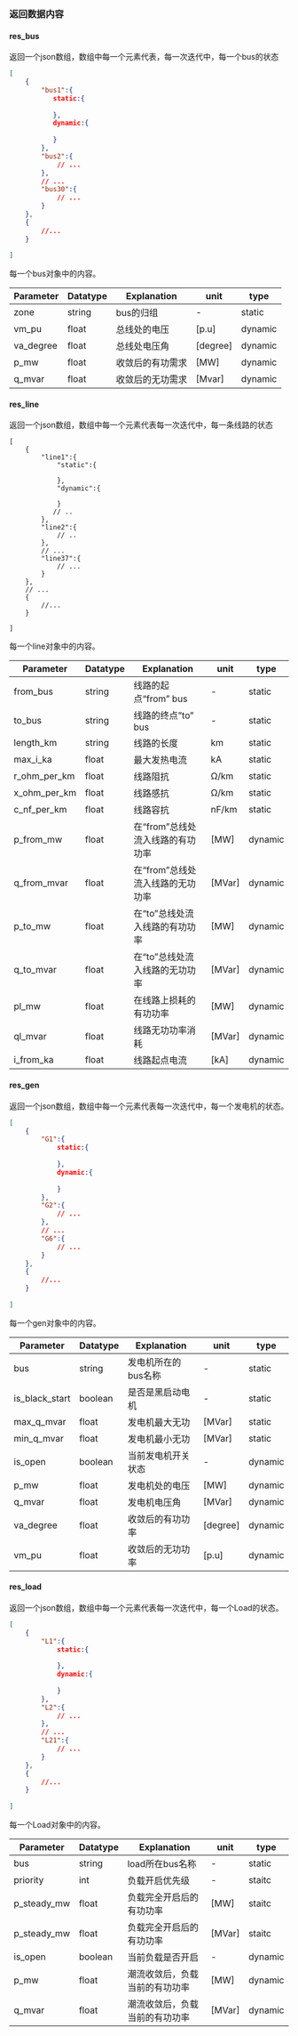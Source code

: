 ### 返回数据内容

#### res_bus

返回一个json数组，数组中每一个元素代表，每一次迭代中，每一个bus的状态

```json
[
    {
        "bus1":{             			
           static:{
               
           },
           dynamic:{
               
           }
        },
        "bus2":{
            // ...
        },
        // ...
        "bus30":{
        	// ...
    	}
	},
    {
        //...
    }
    
]
```

每一个bus对象中的内容。

| **Parameter** | **Datatype** | **Explanation**  | unit     | type    |
| ------------- | ------------ | ---------------- | -------- | ------- |
| zone | string |bus的归组 | - | static|
| vm_pu         | float        | 总线处的电压     | [p.u]    | dynamic |
| va_degree     | float        | 总线处电压角     | [degree] | dynamic |
| p_mw          | float        | 收敛后的有功需求 | [MW]     | dynamic |
| q_mvar        | float        | 收敛后的无功需求 | [Mvar]   | dynamic |

#### res_line

返回一个json数组，数组中每一个元素代表每一次迭代中，每一条线路的状态

```
[
    {
        "line1":{
        	"static":{
        	
        	},
        	"dynamic":{
        	
        	}
           // ..
        },
        "line2":{
            // ..
        },
        // ... 
        "line37":{
        	// ...
    	}
	},
	// ... 
    {
        //...
    }
    
]
```

每一个line对象中的内容。

| **Parameter**   | **Datatype** | **Explanation**                                        | unit | type |
| --------------- | ------------ | ------------------------------------------------------ | --------------- | --------------- |
|from_bus |string | 线路的起点“from” bus | - | static |
|to_bus|string|线路的终点”to” bus| - | static |
|length_km|string | 线路的长度 |km| static|
| max_i_ka| float| 最大发热电流 | kA| static|
|r_ohm_per_km|float| 线路阻抗|Ω/km|static| 
|x_ohm_per_km| float|线路感抗|Ω/km|static| 
|c_nf_per_km|float |线路容抗|nF/km|static|
| p_from_mw       | float        | 在“from”总线处流入线路的有功功率 | [MW] | dynamic |
| q_from_mvar     | float        | 在“from”总线处流入线路的无功功率 | [MVar] | dynamic |
| p_to_mw         | float        | 在“to”总线处流入线路的有功功率 | [MW] | dynamic |
| q_to_mvar       | float        | 在“to”总线处流入线路的无功功率 | [MVar] | dynamic |
| pl_mw           | float        | 在线路上损耗的有功功率         | [MW] | dynamic |
| ql_mvar         | float        | 线路无功功率消耗  | [MVar] | dynamic |
| i_from_ka       | float        | 线路起点电流                       | [kA] | dynamic |



#### res_gen

返回一个json数组，数组中每一个元素代表每一次迭代中，每一个发电机的状态。

```json
[
    {
        "G1":{             			
            static:{
                
            },
            dynamic:{
                
            }
        },
        "G2":{
            // ... 
        },
        // ...
        "G6":{
        	// ...
    	}
	},
    {
        //...
    }
    
]
```

每一个gen对象中的内容。

| **Parameter** | **Datatype** | **Explanation**                                      | unit | type |
| ------------- | ------------ | ---------------------------------------------------- | ------------- | ------------- |
|bus | string | 发电机所在的bus名称 | - | static |
|is_black_start|boolean |是否是黑启动电机|-| static|
|max_q_mvar|float|发电机最大无功|   [MVar]       |static|
|min_q_mvar|float|发电机最小无功|[MVar] |static|
| is_open| boolean | 当前发电机开关状态| - | dynamic |
| p_mw          | float        | 发电机处的电压     | [MW] | dynamic |
| q_mvar        | float        | 发电机电压角 | [MVar] | dynamic |
| va_degree     | float        | 收敛后的有功功率                     | [degree] | dynamic |
| vm_pu         | float        | 收敛后的无功功率                       | [p.u] | dynamic |

#### res_load

返回一个json数组，数组中每一个元素代表每一次迭代中，每一个Load的状态。

```json
[
    {
        "L1":{             			
            static:{
                
            },
            dynamic:{
                
            }
        },
        "L2":{
            // ... 
        },
        // ...
        "L21":{
        	// ...
    	}
	},
    {
        //...
    }
    
]
```

每一个Load对象中的内容。

| **Parameter** | **Datatype** | **Explanation**                                              | unit | type |
| ------------- | ------------ | ------------------------------------------------------------ | ------------- | ------------- |
|bus| string | load所在bus名称| - | static |
|priority|int|负载开启优先级|-|staitc|
| p_steady_mw | float        | 负载完全开启后的有功功率 | [MW] | staitc |
| p_steady_mw | float        | 负载完全开启后的有功功率 | [MVar] | staitc |
|is_open| boolean |当前负载是否开启| - | dynamic |
| p_mw        | float        | 潮流收敛后，负载当前的有功功率 | [MW] | dynamic |
| q_mvar        | float        | 潮流收敛后，负载当前的有功功率 | [MVar] | dynamic |

